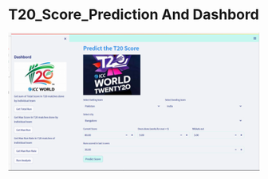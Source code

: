 # T20_Score_Prediction And Dashbord
![Image Alt Text](https://github.com/Chetan3520/T20Score_Prediction/blob/main/image1.png)
